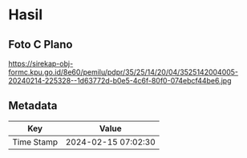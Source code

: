 # Hasil

## Foto C Plano

https://sirekap-obj-formc.kpu.go.id/8e60/pemilu/pdpr/35/25/14/20/04/3525142004005-20240214-225328--1d63772d-b0e5-4c6f-80f0-074ebcf44be6.jpg


## Metadata

| Key        | Value               |
| ---------- | ------------------- |
| Time Stamp | 2024-02-15 07:02:30 |



